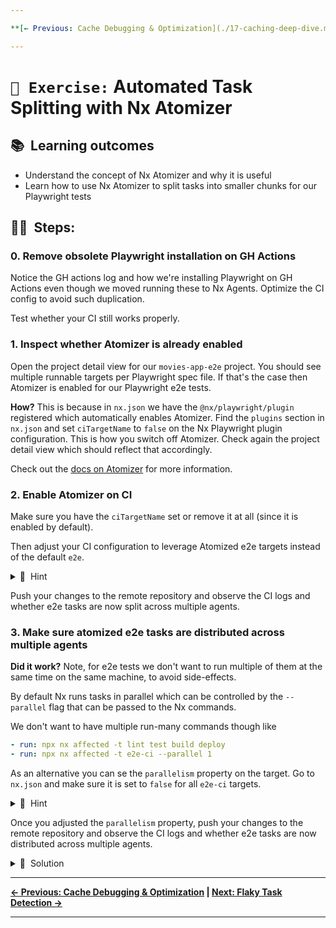 ```yaml
---

**[← Previous: Cache Debugging & Optimization](./17-caching-deep-dive.md) | [Next: Flaky Task Detection →](./19-flaky-tasks.md)**

---
```


# `📖 Exercise:` Automated Task Splitting with Nx Atomizer

## 📚&nbsp;&nbsp;**Learning outcomes**

- Understand the concept of Nx Atomizer and why it is useful
- Learn how to use Nx Atomizer to split tasks into smaller chunks for our Playwright tests

## 🏋️‍♀️&nbsp;&nbsp;Steps:

### 0. Remove obsolete Playwright installation on GH Actions

Notice the GH actions log and how we're installing Playwright on GH Actions even though we moved running these to Nx Agents. Optimize the CI config to avoid such duplication.

Test whether your CI still works properly.

### 1. Inspect whether Atomizer is already enabled

Open the project detail view for our `movies-app-e2e` project. You should see multiple runnable targets per Playwright spec file. If that's the case then Atomizer is enabled for our Playwright e2e tests.

**How?** This is because in `nx.json` we have the `@nx/playwright/plugin` registered which automatically enables Atomizer. Find the `plugins` section in `nx.json` and set `ciTargetName` to `false` on the Nx Playwright plugin configuration. This is how you switch off Atomizer. Check again the project detail view which should reflect that accordingly.

Check out the [docs on Atomizer](https://nx.dev/ci/features/split-e2e-tasks) for more information.

### 2. Enable Atomizer on CI

Make sure you have the `ciTargetName` set or remove it at all (since it is enabled by default).

Then adjust your CI configuration to leverage Atomized e2e targets instead of the default `e2e`.

<details>
<summary>🐳&nbsp;&nbsp;Hint</summary>

- use the `e2e-ci` target instead of `e2e`
- make sure to update the stop-agents-after property accordingly

</details>

Push your changes to the remote repository and observe the CI logs and whether e2e tasks are now split across multiple agents.

### 3. Make sure atomized e2e tasks are distributed across multiple agents

**Did it work?** Note, for e2e tests we don't want to run multiple of them at the same time on the same machine, to avoid side-effects.

By default Nx runs tasks in parallel which can be controlled by the `--parallel` flag that can be passed to the Nx commands.

We don't want to have multiple run-many commands though like

```yaml
- run: npx nx affected -t lint test build deploy
- run: npx nx affected -t e2e-ci --parallel 1
```

As an alternative you can se the `parallelism` property on the target. Go to `nx.json` and make sure it is set to `false` for all `e2e-ci` targets.

<details>
<summary>🐳&nbsp;&nbsp;Hint</summary>

Since `e2e-ci` targets are generated dynamically and have different names you need to leverage wildcards.

```json
"e2e-ci--**/*": {
  ...
  "parallelism": false
}
```

</details>

Once you adjusted the `parallelism` property, push your changes to the remote repository and observe the CI logs and whether e2e tasks are now distributed across multiple agents.

<details>
<summary>🐳&nbsp;&nbsp;Solution</summary>

```json
"e2e-ci--**/*": {
  ...
  "parallelism": false
}
```

</details>

---

**[← Previous: Cache Debugging & Optimization](./17-caching-deep-dive.md) | [Next: Flaky Task Detection →](./19-flaky-tasks.md)**

---
